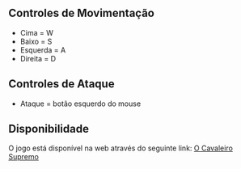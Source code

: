 ## Controles de Movimentação
* Cima = W
* Baixo = S
* Esquerda = A
* Direita = D

## Controles de Ataque
* Ataque = botão esquerdo do mouse

## Disponibilidade
O jogo está disponível na web através do seguinte link: [O Cavaleiro Supremo](https://nikolau96.itch.io/o-cavaleiro-supremo)
